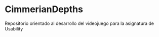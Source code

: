 # CimmerianDepths
Repositorio orientado al desarrollo del videojuego para la asignatura de Usability
